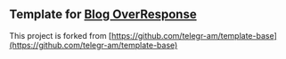 ## Template for [Blog OverResponse](https://blog.overresponse.com)

This project is forked from [https://github.com/telegr-am/template-base](https://github.com/telegr-am/template-base)
